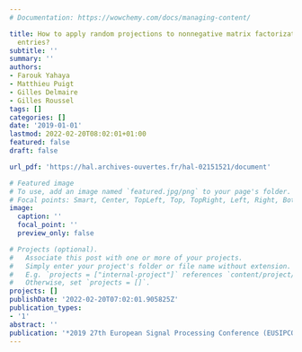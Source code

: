 ```yaml
---
# Documentation: https://wowchemy.com/docs/managing-content/

title: How to apply random projections to nonnegative matrix factorization with missing
  entries?
subtitle: ''
summary: ''
authors:
- Farouk Yahaya
- Matthieu Puigt
- Gilles Delmaire
- Gilles Roussel
tags: []
categories: []
date: '2019-01-01'
lastmod: 2022-02-20T08:02:01+01:00
featured: false
draft: false

url_pdf: 'https://hal.archives-ouvertes.fr/hal-02151521/document'

# Featured image
# To use, add an image named `featured.jpg/png` to your page's folder.
# Focal points: Smart, Center, TopLeft, Top, TopRight, Left, Right, BottomLeft, Bottom, BottomRight.
image:
  caption: ''
  focal_point: ''
  preview_only: false

# Projects (optional).
#   Associate this post with one or more of your projects.
#   Simply enter your project's folder or file name without extension.
#   E.g. `projects = ["internal-project"]` references `content/project/deep-learning/index.md`.
#   Otherwise, set `projects = []`.
projects: []
publishDate: '2022-02-20T07:02:01.905825Z'
publication_types:
- '1'
abstract: ''
publication: '*2019 27th European Signal Processing Conference (EUSIPCO)*'
---
```

